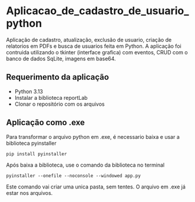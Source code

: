 # Aplicacao_de_cadastro_de_usuario_python

Aplicação de cadastro, atualização, exclusão de usuario, criação de relatorios em PDFs e busca de usuarios feita em Python. A aplicação foi contruida utilizando o tkinter (interface grafica) com eventos, CRUD com o banco de dados SqLite, imagens em base64.

## Requerimento da aplicação

<ul>
    <li>Python 3.13</li>
    <li>Instalar a biblioteca reportLab</li>
    <li>Clonar o repositório com os arquivos</li>
</ul>

## Aplicação como .exe

Para transformar o arquivo python em .exe, é necessario baixa e usar a biblioteca pyinstaller

<code>pip install pyinstaller</code>
<br>

Após baixa a biblioteca, use o comando da biblioteca no terminal

<code>pyinstaller --onefile --noconsole --windowed app.py</code>

Este comando vai criar uma unica pasta, sem tentes. O arquivo em .exe já estar nos arquivos.




